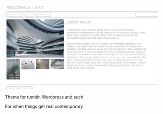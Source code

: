 <img src="MONORALE.png">

Theme for tumblr, Wordpress and such

For when things get real contemporary
